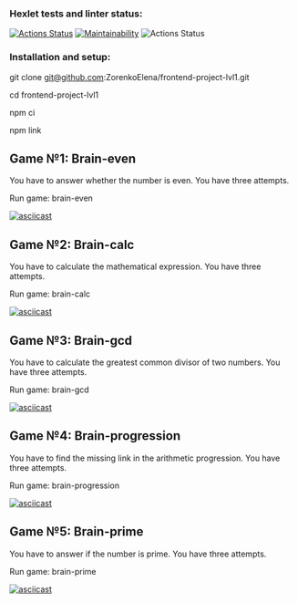 ### Hexlet tests and linter status:
[![Actions Status](https://github.com/ZorenkoElena/frontend-project-lvl1/workflows/hexlet-check/badge.svg)](https://github.com/ZorenkoElena/frontend-project-lvl1/actions)
[![Maintainability](https://api.codeclimate.com/v1/badges/7c08c1438e484136a38a/maintainability)](https://codeclimate.com/github/ZorenkoElena/frontend-project-lvl1/maintainability)
![Actions Status](https://github.com/ZorenkoElena/frontend-project-lvl1/actions/workflows/linter-status.yml/badge.svg)

### Installation and setup:
git clone git@github.com:ZorenkoElena/frontend-project-lvl1.git

cd frontend-project-lvl1

npm ci

npm link

## Game №1: Brain-even
You have to answer whether the number is even. You have three attempts.

Run game: brain-even

[![asciicast](https://asciinema.org/a/KzYy4yeAjMwU6dx0EpMH6YpxX.svg)](https://asciinema.org/a/KzYy4yeAjMwU6dx0EpMH6YpxX)

## Game №2: Brain-calc
You have to calculate the mathematical expression. You have three attempts.

Run game: brain-calc

[![asciicast](https://asciinema.org/a/8WEdN557LyBqdvK8cxAibH55f.svg)](https://asciinema.org/a/8WEdN557LyBqdvK8cxAibH55f)

## Game №3: Brain-gcd
You have to calculate the greatest common divisor of two numbers. You have three attempts.

Run game: brain-gcd

[![asciicast](https://asciinema.org/a/QVcNlGSxg3iFvcfv0NgNPTHKU.svg)](https://asciinema.org/a/QVcNlGSxg3iFvcfv0NgNPTHKU)

## Game №4: Brain-progression
You have to find the missing link in the arithmetic progression. You have three attempts.

Run game: brain-progression

[![asciicast](https://asciinema.org/a/Yk2Tqx3xFwgJOZJpeBJTTC1Z8.svg)](https://asciinema.org/a/Yk2Tqx3xFwgJOZJpeBJTTC1Z8)

## Game №5: Brain-prime 
You have to answer if the number is prime. You have three attempts.

Run game: brain-prime

[![asciicast](https://asciinema.org/a/Jvg3Xgq4HY5OSYxFmhNfO5LDg.svg)](https://asciinema.org/a/Jvg3Xgq4HY5OSYxFmhNfO5LDg)
